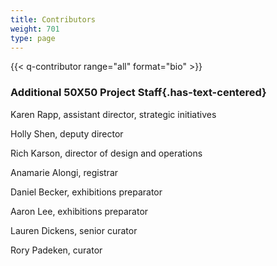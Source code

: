 ```yaml
---
title: Contributors
weight: 701
type: page
---
```


{{< q-contributor range="all" format="bio" >}}


### Additional 50X50 Project Staff{.has-text-centered}

Karen Rapp, assistant director, strategic initiatives

Holly Shen, deputy director

Rich Karson, director of design and operations

Anamarie Alongi, registrar

Daniel Becker, exhibitions preparator

Aaron Lee, exhibitions preparator

Lauren Dickens, senior curator

Rory Padeken, curator
